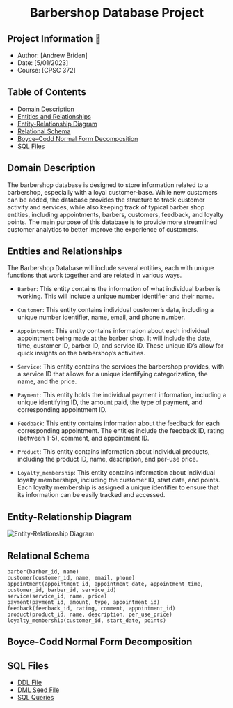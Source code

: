 <h1 align="center">Barbershop Database Project</h1>

## Project Information 👤
* Author: [Andrew Briden]
* Date: [5/01/2023]
* Course: [CPSC 372]

## Table of Contents
* [Domain Description](#domain-description)
* [Entities and Relationships](#entities-and-relationships)
* [Entity-Relationship Diagram](#entity-relationship-diagram)
* [Relational Schema](#relational-schema)
* [Boyce–Codd Normal Form Decomposition](#boyce-codd-normal-form-decomposition)
* [SQL Files](#sql-files)


## Domain Description
The barbershop database is designed to store information related to a barbershop, especially with a loyal customer-base. While new customers can be added, the database provides the structure to track customer activity and services, while also keeping track of typical barber shop entities, including appointments, barbers, customers, feedback, and loyalty points. The main purpose of this database is to provide more streamlined customer analytics to better improve the experience of customers.

## Entities and Relationships
The Barbershop Database will include several entities, each with unique functions that work together and are related in various ways.

* ```Barber```: This entity contains the information of what individual barber is working. This will include a unique number identifier and their name.

* ```Customer```: This entity contains individual customer’s data, including a unique number identifier, name, email, and phone number.

* ```Appointment```: This entity contains information about each individual appointment being made at the barber shop. It will include the date, time, customer ID, barber ID, and service ID. These unique ID’s allow for quick insights on the barbershop’s activities.

* ```Service```: This entity contains the services the barbershop provides, with a service ID that allows for a unique identifying categorization, the name, and the price.

* ```Payment```: This entity holds the individual payment information, including a unique identifying ID, the amount paid, the type of payment, and corresponding appointment ID.
		 	 	 		
* ```Feedback```: This entity contains information about the feedback for each corresponding appointment. The entities include the feedback ID, rating (between 1-5), comment, and appointment ID.

* ```Product```: This entity contains information about individual products, including the product ID, name, description, and per-use price.

* ```Loyalty_membership```: This entity contains information about individual loyalty memberships, including the customer ID, start date, and points. Each loyalty membership is assigned a unique identifier to ensure that its information can be easily tracked and accessed.


## Entity-Relationship Diagram 
![Entity-Relationship Diagram](https://github.com/andrewbriden/Barber-Shop-/blob/main/er.png)

## Relational Schema
```
barber(barber_id, name)
customer(customer_id, name, email, phone)
appointment(appointment_id, appointment_date, appointment_time, customer_id, barber_id, service_id)
service(service_id, name, price)
payment(payment_id, amount, type, appointment_id)
feedback(feedback_id, rating, comment, appointment_id)
product(product_id, name, description, per_use_price)
loyalty_membership(customer_id, start_date, points)
```
## Boyce-Codd Normal Form Decomposition

## SQL Files
* [DDL File](link)
* [DML Seed File](link)
* [SQL Queries](link)


